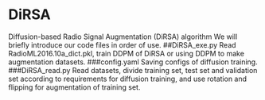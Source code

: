 # DiRSA
Diffusion-based Radio Signal Augmentation (DiRSA) algorithm
We will briefly introduce our code files in order of use.
##DiRSA_exe.py
Read RadioML2016.10a_dict.pkl, train DDPM of DiRSA or using DDPM to make augmentation datasets.
###config.yaml
Saving configs of diffusion training.
###DiRSA_read.py
Read datasets, divide training set, test set and validation set according to requirements for diffusion training, and use rotation and flipping for augmentation of training set.
